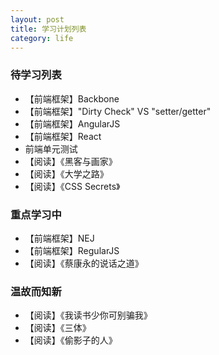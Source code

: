 ```yaml
---
layout: post
title: 学习计划列表
category: life
---
```


### 待学习列表

- 【前端框架】Backbone
- 【前端框架】"Dirty Check" VS "setter/getter"
- 【前端框架】AngularJS
- 【前端框架】React
- 前端单元测试
- 【阅读】《黑客与画家》
- 【阅读】《大学之路》
- 【阅读】《CSS Secrets》

### 重点学习中

- 【前端框架】NEJ
- 【前端框架】RegularJS
- 【阅读】《蔡康永的说话之道》

### 温故而知新

- 【阅读】《我读书少你可别骗我》
- 【阅读】《三体》
- 【阅读】《偷影子的人》
